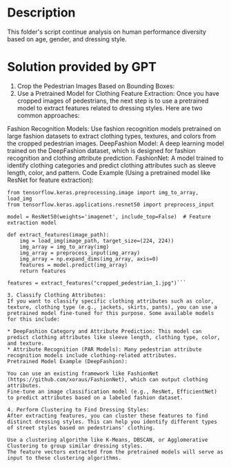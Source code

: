 # Description
This folder's script continue analysis on human performance diversity based on age, gender, and dressing style.
# Solution provided by GPT
1. Crop the Pedestrian Images Based on Bounding Boxes:
2. Use a Pretrained Model for Clothing Feature Extraction:
Once you have cropped images of pedestrians, the next step is to use a pretrained model to extract features related to dressing styles. Here are two common approaches:

Fashion Recognition Models: Use fashion recognition models pretrained on large fashion datasets to extract clothing types, textures, and colors from the cropped pedestrian images.
DeepFashion Model: A deep learning model trained on the DeepFashion dataset, which is designed for fashion recognition and clothing attribute prediction.
FashionNet: A model trained to identify clothing categories and predict clothing attributes such as sleeve length, color, and pattern.
Code Example (Using a pretrained model like ResNet for feature extraction):
```from tensorflow.keras.applications import ResNet50
from tensorflow.keras.preprocessing.image import img_to_array, load_img
from tensorflow.keras.applications.resnet50 import preprocess_input

model = ResNet50(weights='imagenet', include_top=False)  # Feature extraction model

def extract_features(image_path):
    img = load_img(image_path, target_size=(224, 224))
    img_array = img_to_array(img)
    img_array = preprocess_input(img_array)
    img_array = np.expand_dims(img_array, axis=0)
    features = model.predict(img_array)
    return features

features = extract_features("cropped_pedestrian_1.jpg")```

3. Classify Clothing Attributes:
If you want to classify specific clothing attributes such as color, texture, clothing type (e.g., jackets, skirts, pants), you can use a pretrained model fine-tuned for this purpose. Some available models for this include:

* DeepFashion Category and Attribute Prediction: This model can predict clothing attributes like sleeve length, clothing type, color, and texture.
* Attribute Recognition (PAR Models): Many pedestrian attribute recognition models include clothing-related attributes.
Pretrained Model Example (DeepFashion):

You can use an existing framework like FashionNet (https://github.com/xoraus/FashionNet), which can output clothing attributes.
Fine-tune an image classification model (e.g., ResNet, EfficientNet) to predict attributes based on a labeled fashion dataset.

4. Perform Clustering to Find Dressing Styles:
After extracting features, you can cluster these features to find distinct dressing styles. This can help you identify different types of street styles based on pedestrians' clothing.

Use a clustering algorithm like K-Means, DBSCAN, or Agglomerative Clustering to group similar dressing styles.
The feature vectors extracted from the pretrained models will serve as input to these clustering algorithms.